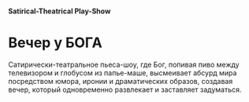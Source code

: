 ####  Satirical-Theatrical Play-Show

# Вечер у БОГА

Сатирически-театральное пьеса-шоу, где Бог, попивая пиво между телевизором и глобусом из папье-маше, высмеивает абсурд мира посредством юмора, иронии и драматических образов, создавая вечер, который одновременно развлекает и заставляет задуматься.